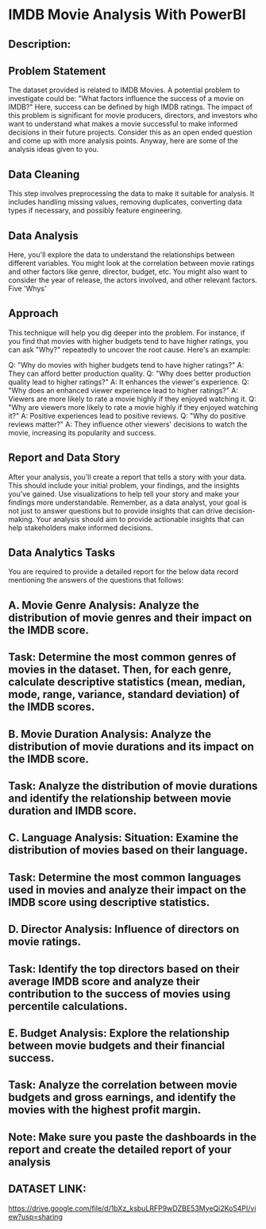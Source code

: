 # IMDB Movie Analysis With PowerBI
    
## Description:

## Problem Statement 
The dataset provided is related to IMDB Movies. A potential problem to investigate could be: "What factors influence the success of a movie on IMDB?" Here, success can be defined by high IMDB ratings. The impact of this problem is significant for movie producers, directors, and investors who want to understand what makes a movie successful to make informed decisions in their future projects. Consider this as an open ended question and come up with more analysis points. Anyway, here are some of the analysis ideas given to you. 

## Data Cleaning
This step involves preprocessing the data to make it suitable for analysis. It includes handling missing values, removing duplicates, converting data types if necessary, and possibly feature engineering.

## Data Analysis
Here, you'll explore the data to understand the relationships between different variables. You might look at the correlation between movie ratings and other factors like genre, director, budget, etc. You might also want to consider the year of release, the actors involved, and other relevant factors.
Five 'Whys' 

## Approach
This technique will help you dig deeper into the problem. For instance, if you find that movies with higher budgets tend to have higher ratings, you can ask "Why?" repeatedly to uncover the root cause. Here's an example:

Q: "Why do movies with higher budgets tend to have higher ratings?"
A: They can afford better production quality.
Q: "Why does better production quality lead to higher ratings?"
A: It enhances the viewer's experience.
Q: "Why does an enhanced viewer experience lead to higher ratings?"
A: Viewers are more likely to rate a movie highly if they enjoyed watching it.
Q: "Why are viewers more likely to rate a movie highly if they enjoyed watching it?"
A: Positive experiences lead to positive reviews.
Q: "Why do positive reviews matter?"
A: They influence other viewers' decisions to watch the movie, increasing its popularity and success.

## Report and Data Story
After your analysis, you'll create a report that tells a story with your data. This should include your initial problem, your findings, and the insights you've gained. Use visualizations to help tell your story and make your findings more understandable.
Remember, as a data analyst, your goal is not just to answer questions but to provide insights that can drive decision-making. Your analysis should aim to provide actionable insights that can help stakeholders make informed decisions.

## Data Analytics Tasks
You are required to provide a detailed report for the below data record mentioning the answers of the questions that follows:

## A. Movie Genre Analysis: Analyze the distribution of movie genres and their impact on the IMDB score.
## Task: Determine the most common genres of movies in the dataset. Then, for each genre, calculate descriptive statistics (mean, median, mode, range, variance, standard deviation) of the IMDB scores.

## B. Movie Duration Analysis: Analyze the distribution of movie durations and its impact on the IMDB score.
## Task: Analyze the distribution of movie durations and identify the relationship between movie duration and IMDB score.

## C. Language Analysis: Situation: Examine the distribution of movies based on their language.
## Task: Determine the most common languages used in movies and analyze their impact on the IMDB score using descriptive statistics.

## D. Director Analysis: Influence of directors on movie ratings.
## Task: Identify the top directors based on their average IMDB score and analyze their contribution to the success of movies using percentile calculations.

## E. Budget Analysis: Explore the relationship between movie budgets and their financial success.
## Task: Analyze the correlation between movie budgets and gross earnings, and identify the movies with the highest profit margin.

## Note: Make sure you paste the dashboards in the report and create the detailed report of your analysis

## DATASET LINK:
https://drive.google.com/file/d/1bXz_ksbuLRFP9wDZBE53MyeQi2Ko54PI/view?usp=sharing

